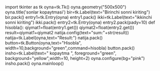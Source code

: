 import tkinter as tk
oyna=tk.Tk()
oyna.geometry("500x500")
oyna.title('sonlar kopaytmasi')
bir=tk.Label(text="Birinchi sonni kiriting")
bir.pack()
entry1=tk.Entry(oyna)
entry1.pack()
ikki=tk.Label(text="ikkinchi sonni kiriting")
ikki.pack()
entry2=tk.Entry(oyna)
entry2.pack(pady=10)
def hisobla():
    qiymat1=float(entry1.get())
    qiymat2=float(entry2.get())
    result=qiymat1+qiymat2
    natija.config(text="sum:"+str(result))
natija=tk.Label(oyna,text="Result:")
natija.pack()
button=tk.Button(oyna,text="Hisobla", width=10,background="green",command=hisobla)
button.pack()
insho=tk.Label(text=" kopaytma ",
foreground="green", background="yellow",width=10, height=2)
oyna.configure(bg="pink")
insho.pack()
oyna.mainloop()
